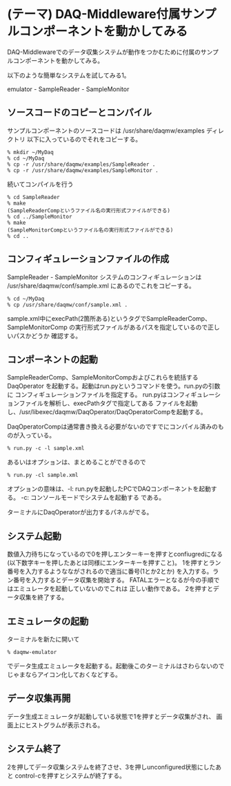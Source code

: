 (テーマ) DAQ-Middleware付属サンプルコンポーネントを動かしてみる
===============================================================

DAQ-Middlewareでのデータ収集システムが動作をつかむために付属のサンプルコンポーネントを動かしてみる。

以下のような簡単なシステムを試してみる1。

emulator - SampleReader - SampleMonitor

ソースコードのコピーとコンパイル
--------------------------------

サンプルコンポーネントのソースコードは /usr/share/daqmw/examples ディレクトリ
以下に入っているのでそれをコピーする。

    % mkdir ~/MyDaq
    % cd ~/MyDaq
    % cp -r /usr/share/daqmw/examples/SampleReader .
    % cp -r /usr/share/daqmw/examples/SampleMonitor .

続いてコンパイルを行う

    % cd SampleReader
    % make
    (SampleReaderCompというファイル名の実行形式ファイルができる)
    % cd ../SampleMonitor
    % make
    (SampleMonitorCompというファイル名の実行形式ファイルができる)
    % cd ..

コンフィギュレーションファイルの作成
------------------------------------

SampleReader - SampleMonitor システムのコンフィギュレーションは
/usr/share/daqmw/conf/sample.xml にあるのでこれをコピーする。

    % cd ~/MyDaq
    % cp /usr/share/daqmw/conf/sample.xml .

sample.xml中にexecPath(2箇所ある)というタグでSampleReaderComp、SampleMonitorComp
の実行形式ファイルがあるパスを指定しているので正しいパスかどうか
確認する。

コンポーネントの起動
--------------------

SampleReaderComp、SampleMonitorCompおよびこれらを統括するDaqOperator
を起動する。起動はrun.pyというコマンドを使う。run.pyの引数に
コンフィギュレーションファイルを指定する。
run.pyはコンフィギュレーションファイルを解析し、execPathタグで指定してある
ファイルを起動し、/usr/libexec/daqmw/DaqOperator/DaqOperatorCompを起動する。


DaqOperatorCompは通常書き換える必要がないのですでにコンパイル済みのものが入っている。

    % run.py -c -l sample.xml

 あるいはオプションは、まとめることができるので

    % run.py -cl sample.xml

オプションの意味は、-l: run.pyを起動したPCでDAQコンポーネントを起動する。
-c: コンソールモードでシステムを起動する である。

ターミナルにDaqOperatorが出力するパネルがでる。

システム起動
------------

数値入力待ちになっているので0を押しエンターキーを押すとconfiugredになる
(以下数字キーを押したあとは同様にエンターキーを押すこと)。
1を押すとラン番号を入力するようなながされるので適当に番号(1とか2とか)
を入力する。ラン番号を入力するとデータ収集を開始する。
FATALエラーとなるが今の手順ではエミュレータを起動していないのでこれは
正しい動作である。
2を押すとデータ収集を終了する。

エミュレータの起動
------------------

ターミナルを新たに開いて

    % daqmw-emulator

でデータ生成エミュレータを起動する。起動後このターミナルはさわらないので
じゃまならアイコン化しておくなどする。

データ収集再開
--------------

データ生成エミュレータが起動している状態で1を押すとデータ収集がされ、
画面上にヒストグラムが表示される。

システム終了
------------

2を押してデータ収集システムを終了させ、3を押しunconfigured状態にしたあと
control-cを押すとシステムが終了する。
